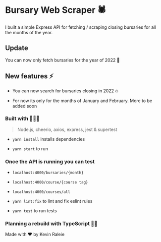 # Bursary Web Scraper 🕷

I built a simple Express API for fetching / scraping closing bursaries for all the months of the year.

## Update

You can now only fetch bursaries for the year of 2022 🥳

## New features ⚡️

- You can now search for bursaries closing in 2022 🔥

- For now its only for the months of January and February. More to be added soon

### Built with 🧑🏽‍💻

> Node.js, cheerio, axios, express, jest & supertest

- ```yarn install``` installs dependencies

- ```yarn start``` to run

### Once the API is running you can test

- ```localhost:4000/bursaries/{month}```
- ```localhost:4000/course/{course tag}```
- ```localhost:4000/courses/all```

- ```yarn lint:fix``` to lint and fix eslint rules

- ```yarn test``` to run tests

### Planning a rebuild with TypeScript 🤞🏽

Made with ❤️ by Kevin Raleie
